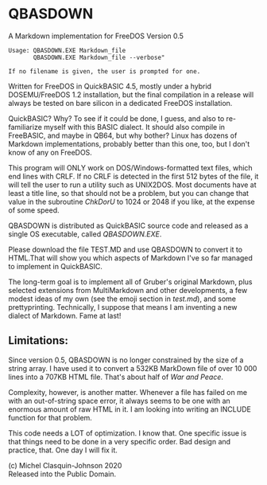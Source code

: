 # QBASDOWN
A Markdown implementation for FreeDOS
Version 0.5

~~~
Usage: QBASDOWN.EXE Markdown_file
       QBASDOWN.EXE Markdown_file --verbose"
       
If no filename is given, the user is prompted for one.
~~~
Written for FreeDOS in QuickBASIC 4.5, mostly under a hybrid DOSEMU/FreeDOS 1.2 installation, but the final compilation in a release will always be tested on bare silicon in a dedicated FreeDOS installation.

QuickBASIC? Why? To see if it could be done, I guess, and also to re-familiarize myself with this BASIC dialect. It should also compile in FreeBASIC, and maybe in QB64, but why bother? Linux has dozens of Markdown implementations, probably better than this one, too, but I don't know of any on FreeDOS.

This program will ONLY work on DOS/Windows-formatted text files, which end lines with CRLF. If no CRLF is detected in the first 512 bytes of the file, it will tell the user to run a utility such as UNIX2DOS. Most documents have at least a title line, so that should not be a problem, but you can change that value in the subroutine *ChkDorU* to 1024 or 2048 if you like, at the expense of some speed.

QBASDOWN is distributed as QuickBASIC source code and released as a single OS executable, called *QBASDOWN.EXE*.

Please download the file TEST.MD and use QBASDOWN to convert it to HTML.That will show you which aspects of Markdown I've so far managed to implement in QuickBASIC.

The long-term goal is to implement all of Gruber's original Markdown, plus selected extensions from MultiMarkdown and other developments, a few modest ideas of my own (see the emoji section in *test.md*), and some prettyprinting. Technically, I suppose that means I am inventing a new dialect of Markdown. Fame at last!

Limitations:
------------

Since version 0.5, QBASDOWN is no longer constrained by the size of a string array. I have used it to convert a 532KB MarkDown file of over 10 000 lines into a 707KB HTML file. That's about half of *War and Peace*.

Complexity, however, is another matter. Whenever a file has failed on me with an out-of-string space error, it always seems to be one with an enormous amount of raw HTML in it. I am looking into writing an INCLUDE function for that problem.

This code needs a LOT of optimization. I know that. One specific issue is that things need to be done in a very specific order. Bad design and practice, that. One day I will fix it.

(c) Michel Clasquin-Johnson 2020  
Released into the Public Domain.
